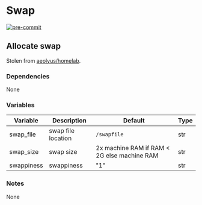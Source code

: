 # Swap

[![pre-commit](https://img.shields.io/badge/pre--commit-enabled-brightgreen?logo=pre-commit&logoColor=white)](https://github.com/pre-commit/pre-commit)

## Allocate swap

Stolen from [aeolyus/homelab](https://github.com/aeolyus/homelab/tree/master/swap).

### Dependencies

None

### Variables

| Variable   | Description        | Default                                     | Type |
| ---------- | ------------------ | ------------------------------------------- | ---- |
| swap_file  | swap file location | `/swapfile`                                 | str  |
| swap_size  | swap size          | 2x machine RAM if RAM < 2G else machine RAM | str  |
| swappiness | swappiness         | "1"                                         | str  |

### Notes

None
